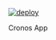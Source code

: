 [![deploy](https://github.com/maikoll120/cronos_server/actions/workflows/pipeline.yml/badge.svg)](https://github.com/maikoll120/cronos_server/actions/workflows/pipeline.yml)

Cronos App